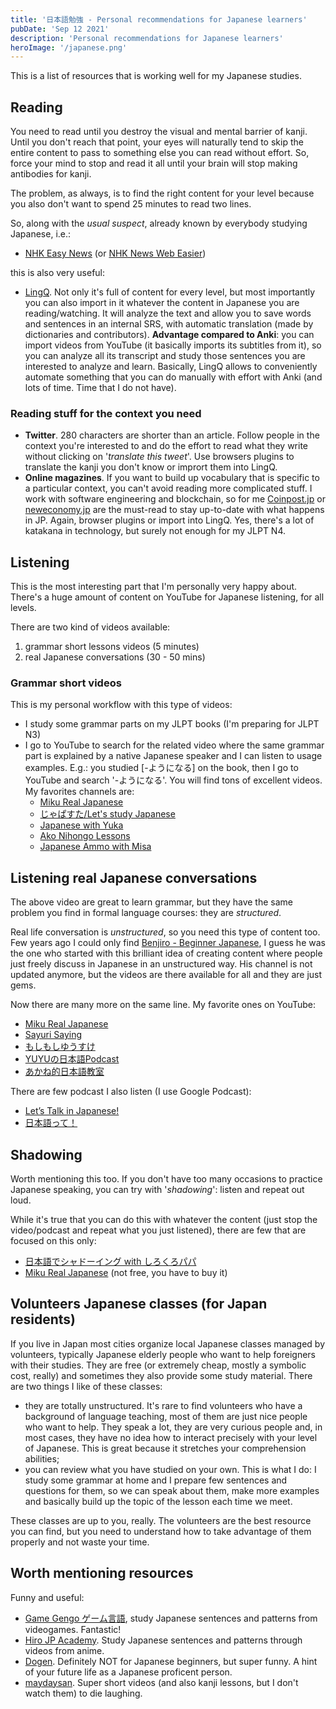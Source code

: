 ```yaml
---
title: '日本語勉強 - Personal recommendations for Japanese learners'
pubDate: 'Sep 12 2021'
description: 'Personal recommendations for Japanese learners'
heroImage: '/japanese.png'
---
```


This is a list of resources that is working well for my Japanese studies.

## Reading
You need to read until you destroy the visual and mental barrier of kanji. Until you don't reach that point, your eyes will naturally tend to skip the entire content to pass to something else you can read without effort. So, force your mind to stop and read it all until your brain will stop making antibodies for kanji.

The problem, as always, is to find the right content for your level because you also don't want to spend 25 minutes to read two lines.

So, along with the *usual suspect*, already known by everybody studying Japanese, i.e.: 
- [NHK Easy News](https://www3.nhk.or.jp/news/easy/) (or [NHK News Web Easier](https://nhkeasier.com/))
  
this is also very useful:
- [LingQ](https://www.lingq.com/). Not only it's full of content for every level, but most importantly you can also import in it whatever the content in Japanese you are reading/watching. It will analyze the text and allow you to save words and sentences in an internal SRS, with automatic translation (made by dictionaries and contributors). **Advantage compared to Anki**: you can import videos from YouTube (it basically imports its subtitles from it), so you can analyze all its transcript and study those sentences you are interested to analyze and learn. Basically, LingQ allows to conveniently automate something that you can do manually with effort with Anki (and lots of time. Time that I do not have). 

### Reading stuff for the context you need

- **Twitter**. 280 characters are shorter than an article. Follow people in the context you're interested to and do the effort to read what they write without clicking on '*translate this tweet*'. Use browsers plugins to translate the kanji you don't know or imprort them into LingQ.
- **Online magazines**. If you want to build up vocabulary that is specific to a particular context, you can't avoid reading more complicated stuff. I work with software engineering and blockchain, so for me [Coinpost.jp](https://coinpost.jp/) or [neweconomy.jp](https://www.neweconomy.jp/) are the must-read to stay up-to-date with what happens in JP. Again, browser plugins or import into LingQ. Yes, there's a lot of katakana in technology, but surely not enough for my JLPT N4.


## Listening
This is the most interesting part that I'm personally very happy about. There's a huge amount of content on YouTube for Japanese listening, for all levels.

There are two kind of videos available:
1. grammar short lessons videos (5 minutes)
2. real Japanese conversations (30 - 50 mins)

### Grammar short videos
This is my personal workflow with this type of videos: 
* I study some grammar parts on my JLPT books (I'm preparing for JLPT N3)
* I go to YouTube to search for the related video where the same grammar part is explained by a native Japanese speaker and I can listen to usage examples. E.g.: you studied [-ようになる] on the book, then I go to YouTube and search '-ようになる'. You will find tons of excellent videos. My favorites channels are:
    * [Miku Real Japanese](https://www.youtube.com/channel/UCsQCbl3a9FtYvA55BxdzYiQ)
    * [じゃぱすた/Let's study Japanese](https://www.youtube.com/channel/UCq62LsItH2ADzfT4dnjtVIA/videos)
    * [Japanese with Yuka](https://www.youtube.com/channel/UCynMzryFHJG-htbCk58v2-Q/videos)
    * [Ako Nihongo Lessons](https://www.youtube.com/c/Akokitamura)
    * [Japanese Ammo with Misa](https://www.youtube.com/c/JapaneseAmmowithMisa/videos)

## Listening real Japanese conversations
The above video are great to learn grammar, but they have the same problem you find in formal language courses: they are *structured*.

Real life conversation is *unstructured*, so you need this type of content too.
Few years ago I could only find [Benjiro - Beginner Japanese](https://www.youtube.com/c/BenjiroJapanese), I guess he was the one who started with this brilliant idea of creating content where people just freely discuss in Japanese in an unstructured way. His channel is not updated anymore, but the videos are there available for all and they are just gems.

Now there are many more on the same line. My favorite ones on YouTube:
* [Miku Real Japanese](https://www.youtube.com/channel/UCsQCbl3a9FtYvA55BxdzYiQ)
* [Sayuri Saying](https://www.youtube.com/c/SayuriSaying)
* [もしもしゆうすけ](https://www.youtube.com/channel/UCcCeJ3pQYFgvfVuMxVRWhoA)
* [YUYUの日本語Podcast](https://www.youtube.com/channel/UC8dWfySP_cKDMFj6aFfQbFA)
* [あかね的日本語教室](https://www.youtube.com/channel/UCh-GhnQ7qDQmS6Bz3pGc1Mw/videos)

There are few podcast I also listen (I use Google Podcast):
* [Let’s Talk in Japanese!](https://anchor.fm/LetsTalkinJapanese)
* [日本語って！](https://anchor.fm/erikojuku)

## Shadowing
Worth mentioning this too. If you don't have too many occasions to practice Japanese speaking, you can try with '*shadowing*': listen and repeat out loud.

While it's true that you can do this with whatever the content (just stop the video/podcast and repeat what you just listened), there are few that are focused on this only:
* [日本語でシャドーイング with しろくろパパ](https://linktr.ee/shirokuropapa)
* [Miku Real Japanese](https://www.youtube.com/channel/UCsQCbl3a9FtYvA55BxdzYiQ) (not free,  you have to buy it)

## Volunteers Japanese classes (for Japan residents)
If you live in Japan most cities organize local Japanese classes managed by volunteers, typically Japanese elderly people who want to help foreigners with their studies. They are free (or extremely cheap, mostly a symbolic cost, really) and sometimes they also provide some study material. There are two things I like of these classes: 
- they are totally unstructured. It's rare to find volunteers who have a background of language teaching, most of them are just nice people who want to help. They speak a lot, they are very curious people and, in most cases, they have no idea how to interact precisely with your level of Japanese. This is great because it stretches your comprehension abilities;
- you can review what you have studied on your own. This is what I do: I study some grammar at home and I prepare few sentences and questions for them, so we can speak about them, make more examples and basically build up the topic of the lesson each time we meet.

These classes are up to you, really. The volunteers are the best resource you can find, but you need to understand how to take advantage of them properly and not waste your time.


## Worth mentioning resources
Funny and useful:
* [Game Gengo ゲーム言語](https://www.youtube.com/c/GameGengo), study Japanese sentences and patterns from videogames. Fantastic!
* [Hiro JP Academy](https://www.youtube.com/channel/UC94tM7a6-QNOg6ze1ZzakrA/videos). Study Japanese sentences and patterns through videos from anime.
* [Dogen](https://www.youtube.com/user/Dogen). Definitely NOT for Japanese beginners, but super funny. A hint of your future life as a Japanese proficent person.
* [maydaysan](https://www.youtube.com/c/maydaysan). Super short videos (and also kanji lessons, but I don't watch them) to die laughing.